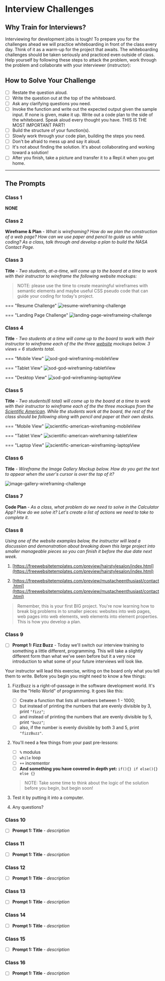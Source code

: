 # Interview Challenges

## Why Train for Interviews?

Interviewing for development jobs is tough! To prepare you for the challenges ahead we will practice whiteboarding in front of the class every day. Think of it as a warm-up for the project that awaits. The whiteboarding challenges should be taken seriously and practiced even outside of class. Help yourself by following these steps to attack the problem, work through the problem and collaborate with your interviewer (instructor):

## How to Solve Your Challenge

- [ ] Restate the question aloud.
- [ ] Write the question out at the top of the whiteboard.
- [ ] Ask any clarifying questions you need.
- [ ] Invoke the function and write out the expected output given the sample input. If none is given, make it up.
Write out a code plan to the side of the whiteboard.
Speak aloud every thought you have. THIS IS THE MOST IMPORTANT PART!
- [ ] Build the structure of your function(s).
- [ ] Slowly work through your code plan, building the steps you need.
- [ ] Don't be afraid to mess up and say it aloud.
- [ ] It's not about finding the solution. It's about collaborating and working toward a solution!
- [ ] After you finish, take a picture and transfer it to a Repl.it when you get home.

<!-- ```javascript
  // optional code example
``` -->

******

## The Prompts

### Class 1

**NONE**

### Class 2

**Wireframe & Plan** - *What is wireframing? How do we plan the construction of a web page? How can we use paper and pencil to guide us while coding? As a class, talk through and develop a plan to build the NASA Contact Page.*
<!-- - [ ] **Prompt 2: Title** - *description* -->

### Class 3

**Title** - *Two students, at-a-time, will come up to the board at a time to work with their instructor to wireframe the following website mockups:*

  > NOTE: please use the time to create meaningful wireframes with semantic elements and maybe useful CSS pseudo code that can guide your coding for today's project.

=== "Resume Challenge"
    ![resume-wireframing-challenge](./../images/resume-wireframing-challenge.png)

=== "Landing Page Challenge"
    ![landing-page-wireframeing-challenge](./../images/landing-page-wireframeing-challenge.png)

### Class 4

**Title** - *Two students at a time will come up to the board to work with their instructor to wireframe each of the the three [website](https://www.sodgod.com/composting/) mockups below. 3 views = 6 students total.*

=== "Mobile View"
    ![sod-god-wireframing-mobileView](./../images/sod-god-wireframing-mobileView.png)

=== "Tablet View"
    ![sod-god-wireframing-tabletView](./../images/sod-god-wireframing-tabletView.png)

=== "Desktop View"
    ![sod-god-wireframing-laptopView](./../images/sod-god-wireframing-laptopView.png)

### Class 5

**Title** - *Two students(6 total) will come up to the board at a time to work with their instructor to wireframe each of the the three mockups from the [Scientific American](https://www.scientificamerican.com/article/co2-levels-just-hit-another-record-heres-why-it-matters/). While the students work at the board, the rest of the class should be following along with pencil and paper at their own desks.*

=== "Mobile View"
    ![scientific-american-wireframing-mobileView](./../images/scientific-american-wireframing-mobileView.png)

=== "Tablet View"
    ![scientific-american-wireframing-tabletView](./../images/scientific-american-wireframing-tabletView.png)

=== "Laptop View"
    ![scientific-american-wireframing-laptopView](./../images/scientific-american-wireframing-laptopView.png)

### Class 6

**Title** - *Wireframe the Image Gallery Mockup below. How do you get the text to appear when the user's cursor is over the top of it?*

![image-gallery-wireframing-challenge](./../images/image-gallery-wireframing-challenge.png)

### Class 7

**Code Plan** - *As a class, what problem do we need to solve in the Calculator App? How do we solve it? Let's create a list of actions we need to take to complete it.*
<!-- - [ ] **Prompt 2: Title** - *description* -->

### Class 8

*Using one of the website examples below, the instructor will lead a discussion and demonstration about breaking down this large project into smaller manageable pieces so you can finish it before the due date next week.*

1. [https://freewebsitetemplates.com/preview/hairstylesalon/index.html](https://freewebsitetemplates.com/preview/hairstylesalon/index.html)

2. [https://freewebsitetemplates.com/preview/mustacheenthusiast/contact.html](https://freewebsitetemplates.com/preview/mustacheenthusiast/contact.html)

> Remember, this is your first BIG project. You're now learning how to break big problems in to smaller pieces: websites into web pages, web pages into web elements, web elements into element properties. This is how you develop a plan.

### Class 9

- [ ] **Prompt 1: Fizz Buzz** - Today we'll switch our interview training to something a little different, programming. This will take a slightly different form than what we've seen before but it a very nice introduction to what some of your future interviews will look like.

Your instructor will lead this exercise, writing on the board only what you tell them to write. Before you begin you might need to know a few things:

1. FizzBuzz is a right-of-passage in the software development world. It's like the "Hello World" of programming. It goes like this:

    * [ ] Create a function that lists all numbers between 1 - 1000;
    * [ ] but instead of printing the numbers that are evenly divisible by 3, print `"fizz"`;
    * [ ] and instead of printing the numbers that are evenly divisible by 5, print `"buzz"`;
    * [ ] also, if the number is evenly divisible by both 3 and 5, print `"fizzBuzz"`.

2. You'll need a few things from your past pre-lessons:

    * [ ] `%` modulus
    * [ ] `while` loop
    * [ ] `++` incrementor
    * [ ] **And something you have covered in depth yet:** `if(){} if else(){} else {}`

    > NOTE: Take some time to think about the logic of the solution before you begin, but begin soon!

3. Test it by putting it into a computer.
4. Any questions?

### Class 10

- [ ] **Prompt 1: Title** - *description*
<!-- - [ ] **Prompt 2: Title** - *description* -->

### Class 11

- [ ] **Prompt 1: Title** - *description*
<!-- - [ ] **Prompt 2: Title** - *description* -->

### Class 12

- [ ] **Prompt 1: Title** - *description*
<!-- - [ ] **Prompt 2: Title** - *description* -->

### Class 13

- [ ] **Prompt 1: Title** - *description*
<!-- - [ ] **Prompt 2: Title** - *description* -->

### Class 14

- [ ] **Prompt 1: Title** - *description*
<!-- - [ ] **Prompt 2: Title** - *description* -->

### Class 15

- [ ] **Prompt 1: Title** - *description*
<!-- - [ ] **Prompt 2: Title** - *description* -->

### Class 16

- [ ] **Prompt 1: Title** - *description*
<!-- - [ ] **Prompt 2: Title** - *description* -->

<!-- Two students(6 total) will come up to the board at a time to work with their instructor to wireframe each of the the three mockups from the [Bite](https://bitetoothpastebits.com/). While the student work at the board, the rest of the class should be following along with pencil and paper at their own desks. Choose one site and start wireframing it. Make sure to include class and ids. -->